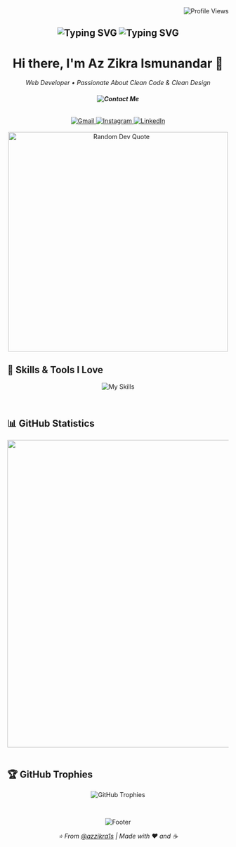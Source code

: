 <div align="right">
  <img src="https://komarev.com/ghpvc/?username=azzikra1s&label=VISITORS&color=8A2BE2&style=for-the-badge" alt="Profile Views" />
</div>

<h2 align="center">
  <img src="https://readme-typing-svg.herokuapp.com?font=Fira+Code&weight=600&size=30&pause=1000&color=8A2BE2&center=true&vCenter=true&width=750&lines=HELLO+WORLD!+🌍;WELCOME+TO+MY+CODING+UNIVERSE!+🚀;EAT,+SLEEP,+CODE,+REPEAT!+💻;DO+WHAT+YOU+LOVE,+LOVE+WHAT+YOU+CODE!+💜" alt="Typing SVG" />
    <span align="center">
    <img src="https://readme-typing-svg.herokuapp.com?font=Fira+Code&weight=600&size=16&pause=1000&color=8A2BE2&center=true&vCenter=true&width=750&lines=(•_•)+++(+•_•)+++(⌐■_■);(╯°□°)╯+🐛+++(•_•)+++(⌐■_■);(ಠ_ಠ)+++(◉_◉)+++(×_×)" alt="Typing SVG" />
  </span>
</h2>

<h1 align="center">
  Hi there, I'm Az Zikra Ismunandar 👋 
</h1>

<p align="center">
  <em>Web Developer • Passionate About Clean Code & Clean Design</em>
</p>

<h6 align="center">
  <!-- <strong>Contact Me</strong> -->
  <strong><img src="https://capsule-render.vercel.app/api?type=transparent&color=0:000000,100:000000&height=20&text=Contact%20Me&fontSize=14&fontColor=aaaaaa&animation=twinkling" alt="Contact Me" /></strong>
</h6>

<div align="center">
  <a href="mailto:azzikra.ismunandar08@gmail.com">
    <img src="https://img.shields.io/badge/Gmail-D14836?style=for-the-badge&logo=gmail&logoColor=white" alt="Gmail">
  </a>
  <a href="https://www.instagram.com/azzikra1s">
    <img src="https://img.shields.io/badge/Instagram-E4405F?style=for-the-badge&logo=instagram&logoColor=white" alt="Instagram">
  </a>
  <a href="https://www.linkedin.com/in/azzikra1s">
    <img src="https://img.shields.io/badge/LinkedIn-0A66C2?style=for-the-badge&logo=linkedin&logoColor=white" alt="LinkedIn">
  </a>
</div>

<br>

<div align="center">
  <img src="https://quotes-github-readme.vercel.app/api?type=horizontal&theme=tokyonight&border=true&borderColor=8A2BE2" alt="Random Dev Quote" width="500">
</div>


## 🍃 Skills & Tools I Love

<p align="center">
  <img src="https://skillicons.dev/icons?i=html,css,javascript,php,python,java,bootstrap,figma,tailwind,laravel,nodejs,vue,mysql,mongodb,sqlite,git&theme=light&perline=8" alt="My Skills">
</p>

<br>

## 📊 GitHub Statistics

<div align="center">
  <img src="https://github-profile-summary-cards.vercel.app/api/cards/profile-details?username=azzikra1s&theme=tokyonight" width="700" />
</div>

<br>

## 🏆 GitHub Trophies

<p align="center">
  <img src="https://github-profile-trophy.vercel.app/?username=azzikra1s&theme=aura&no-frame=true&row=1&column=7&margin-w=15&margin-h=15" alt="GitHub Trophies">
</p>
  
<br>

<p align="center">
  <img src="https://capsule-render.vercel.app/api?type=waving&color=gradient&customColorList=1&height=100&section=footer&text=Thanks%20for%20visiting!&fontSize=20&fontColor=fff&animation=twinkling" alt="Footer">
</p>

<p align="center">
  <i>⭐️ From <a href="https://instagram.com/azzikra1s">@azzikra1s</a> | Made with ❤️ and ☕</i>
</p>

